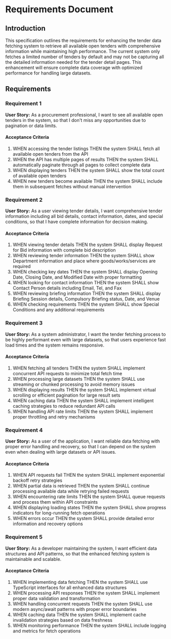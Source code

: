 # Requirements Document

## Introduction

This specification outlines the requirements for enhancing the tender data fetching system to retrieve all available open tenders with comprehensive information while maintaining high performance. The current system only fetches a limited number of tenders by default and may not be capturing all the detailed information needed for the tender detail pages. This enhancement will ensure complete data coverage with optimized performance for handling large datasets.

## Requirements

### Requirement 1

**User Story:** As a procurement professional, I want to see all available open tenders in the system, so that I don't miss any opportunities due to pagination or data limits.

#### Acceptance Criteria

1. WHEN accessing the tender listings THEN the system SHALL fetch all available open tenders from the API
2. WHEN the API has multiple pages of results THEN the system SHALL automatically paginate through all pages to collect complete data
3. WHEN displaying tenders THEN the system SHALL show the total count of available open tenders
4. WHEN new tenders become available THEN the system SHALL include them in subsequent fetches without manual intervention

### Requirement 2

**User Story:** As a user viewing tender details, I want comprehensive tender information including all bid details, contact information, dates, and special conditions, so that I have complete information for decision making.

#### Acceptance Criteria

1. WHEN viewing tender details THEN the system SHALL display Request for Bid information with complete bid description
2. WHEN reviewing tender information THEN the system SHALL show Department information and place where goods/works/services are required
3. WHEN checking key dates THEN the system SHALL display Opening Date, Closing Date, and Modified Date with proper formatting
4. WHEN looking for contact information THEN the system SHALL show Contact Person details including Email, Tel, and Fax
5. WHEN reviewing briefing information THEN the system SHALL display Briefing Session details, Compulsory Briefing status, Date, and Venue
6. WHEN checking requirements THEN the system SHALL show Special Conditions and any additional requirements

### Requirement 3

**User Story:** As a system administrator, I want the tender fetching process to be highly performant even with large datasets, so that users experience fast load times and the system remains responsive.

#### Acceptance Criteria

1. WHEN fetching all tenders THEN the system SHALL implement concurrent API requests to minimize total fetch time
2. WHEN processing large datasets THEN the system SHALL use streaming or chunked processing to avoid memory issues
3. WHEN displaying results THEN the system SHALL implement virtual scrolling or efficient pagination for large result sets
4. WHEN caching data THEN the system SHALL implement intelligent caching strategies to reduce redundant API calls
5. WHEN handling API rate limits THEN the system SHALL implement proper throttling and retry mechanisms

### Requirement 4

**User Story:** As a user of the application, I want reliable data fetching with proper error handling and recovery, so that I can depend on the system even when dealing with large datasets or API issues.

#### Acceptance Criteria

1. WHEN API requests fail THEN the system SHALL implement exponential backoff retry strategies
2. WHEN partial data is retrieved THEN the system SHALL continue processing available data while retrying failed requests
3. WHEN encountering rate limits THEN the system SHALL queue requests and process them within API constraints
4. WHEN displaying loading states THEN the system SHALL show progress indicators for long-running fetch operations
5. WHEN errors occur THEN the system SHALL provide detailed error information and recovery options

### Requirement 5

**User Story:** As a developer maintaining the system, I want efficient data structures and API patterns, so that the enhanced fetching system is maintainable and scalable.

#### Acceptance Criteria

1. WHEN implementing data fetching THEN the system SHALL use TypeScript interfaces for all enhanced data structures
2. WHEN processing API responses THEN the system SHALL implement proper data validation and transformation
3. WHEN handling concurrent requests THEN the system SHALL use modern async/await patterns with proper error boundaries
4. WHEN caching data THEN the system SHALL implement cache invalidation strategies based on data freshness
5. WHEN monitoring performance THEN the system SHALL include logging and metrics for fetch operations
